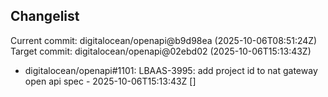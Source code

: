 ## Changelist

Current commit: digitalocean/openapi@b9d98ea (2025-10-06T08:51:24Z)
Target commit: digitalocean/openapi@02ebd02 (2025-10-06T15:13:43Z)

* digitalocean/openapi#1101: LBAAS-3995: add project id to nat gateway open api spec - 2025-10-06T15:13:43Z []
